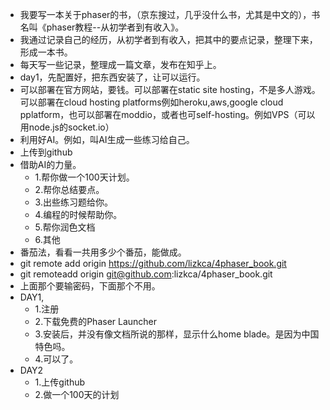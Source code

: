 - 我要写一本关于phaser的书，（京东搜过，几乎没什么书，尤其是中文的），书名叫《phaser教程--从初学者到有收入》。
- 我通过记录自己的经历，从初学者到有收入，把其中的要点记录，整理下来，形成一本书。
- 每天写一些记录，整理成一篇文章，发布在知乎上。
- day1，先配置好，把东西安装了，让可以运行。
- 可以部署在官方网站，要钱。可以部署在static site hosting，不是多人游戏。可以部署在cloud hosting platforms例如heroku,aws,google cloud pplatform，也可以部署在moddio，或者也可self-hosting。例如VPS（可以用node.js的socket.io）
- 利用好AI。例如，叫AI生成一些练习给自己。
- 上传到github
- 借助AI的力量。
    - 1.帮你做一个100天计划。
    - 2.帮你总结要点。
    - 3.出些练习题给你。
    - 4.编程的时候帮助你。
    - 5.帮你润色文档
    - 6.其他
- 番茄法，看看一共用多少个番茄，能做成。
- git remote add origin https://github.com/lizkca/4phaser_book.git
- git remoteadd origin git@github.com:lizkca/4phaser_book.git
- 上面那个要输密码，下面那个不用。
- DAY1,
    - 1.注册
    - 2.下载免费的Phaser Launcher
    - 3.安装后，并没有像文档所说的那样，显示什么home blade。是因为中国特色吗。
    - 4.可以了。
- DAY2
    - 1.上传github
    - 2.做一个100天的计划
